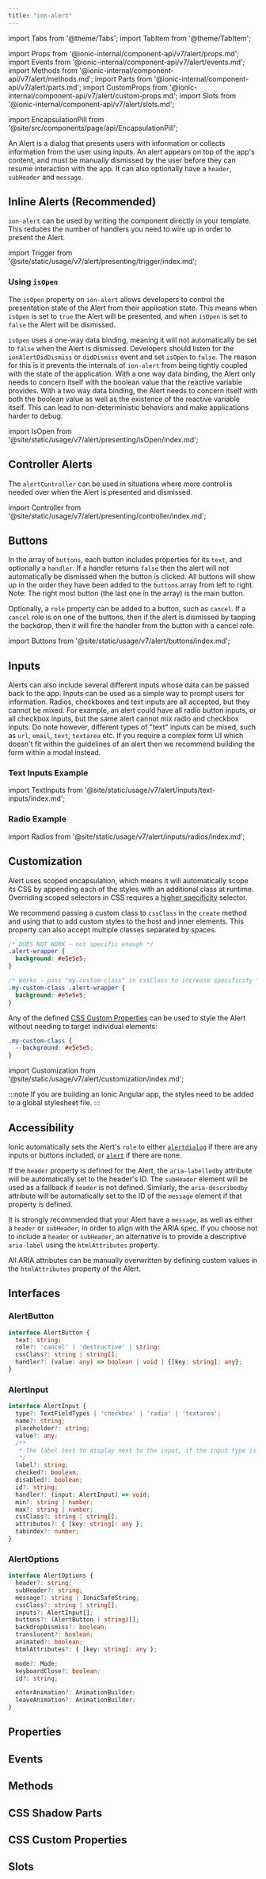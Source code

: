 ```yaml
---
title: "ion-alert"
---
```

import Tabs from '@theme/Tabs';
import TabItem from '@theme/TabItem';

import Props from '@ionic-internal/component-api/v7/alert/props.md';
import Events from '@ionic-internal/component-api/v7/alert/events.md';
import Methods from '@ionic-internal/component-api/v7/alert/methods.md';
import Parts from '@ionic-internal/component-api/v7/alert/parts.md';
import CustomProps from '@ionic-internal/component-api/v7/alert/custom-props.md';
import Slots from '@ionic-internal/component-api/v7/alert/slots.md';

<head>
  <title>ion-alert: Ionic API Alert Buttons with Custom Message Prompts</title>
  <meta name="description" content="ion-alert dialog presents or collects information using inputs. Custom alert button messages appear above the app's content and must be manually dismissed." />
</head>

import EncapsulationPill from '@site/src/components/page/api/EncapsulationPill';

<EncapsulationPill type="scoped" />

An Alert is a dialog that presents users with information or collects information from the user using inputs. An alert appears on top of the app's content, and must be manually dismissed by the user before they can resume interaction with the app. It can also optionally have a `header`, `subHeader` and `message`.

## Inline Alerts (Recommended)

`ion-alert` can be used by writing the component directly in your template. This reduces the number of handlers you need to wire up in order to present the Alert.

import Trigger from '@site/static/usage/v7/alert/presenting/trigger/index.md';

<Trigger />

### Using `isOpen`

The `isOpen` property on `ion-alert` allows developers to control the presentation state of the Alert from their application state. This means when `isOpen` is set to `true` the Alert will be presented, and when `isOpen` is set to `false` the Alert will be dismissed.

`isOpen` uses a one-way data binding, meaning it will not automatically be set to `false` when the Alert is dismissed. Developers should listen for the `ionAlertDidDismiss` or `didDismiss` event and set `isOpen` to `false`. The reason for this is it prevents the internals of `ion-alert` from being tightly coupled with the state of the application. With a one way data binding, the Alert only needs to concern itself with the boolean value that the reactive variable provides. With a two way data binding, the Alert needs to concern itself with both the boolean value as well as the existence of the reactive variable itself. This can lead to non-deterministic behaviors and make applications harder to debug.

import IsOpen from '@site/static/usage/v7/alert/presenting/isOpen/index.md';

<IsOpen />

## Controller Alerts

The `alertController` can be used in situations where more control is needed over when the Alert is presented and dismissed.

import Controller from '@site/static/usage/v7/alert/presenting/controller/index.md';

<Controller />

## Buttons

In the array of `buttons`, each button includes properties for its `text`, and optionally a `handler`. If a handler returns `false` then the alert will not automatically be dismissed when the button is clicked. All buttons will show up in the order they have been added to the `buttons` array from left to right. Note: The right most button (the last one in the array) is the main button.

Optionally, a `role` property can be added to a button, such as `cancel`. If a `cancel` role is on one of the buttons, then if the alert is dismissed by tapping the backdrop, then it will fire the handler from the button with a cancel role.

import Buttons from '@site/static/usage/v7/alert/buttons/index.md';

<Buttons />


## Inputs

Alerts can also include several different inputs whose data can be passed back to the app. Inputs can be used as a simple way to prompt users for information. Radios, checkboxes and text inputs are all accepted, but they cannot be mixed. For example, an alert could have all radio button inputs, or all checkbox inputs, but the same alert cannot mix radio and checkbox inputs. Do note however, different types of "text" inputs can be mixed, such as `url`, `email`, `text`, `textarea` etc. If you require a complex form UI which doesn't fit within the guidelines of an alert then we recommend building the form within a modal instead.

### Text Inputs Example

import TextInputs from '@site/static/usage/v7/alert/inputs/text-inputs/index.md';

<TextInputs />

### Radio Example

import Radios from '@site/static/usage/v7/alert/inputs/radios/index.md';

<Radios />

## Customization

Alert uses scoped encapsulation, which means it will automatically scope its CSS by appending each of the styles with an additional class at runtime. Overriding scoped selectors in CSS requires a [higher specificity](https://developer.mozilla.org/en-US/docs/Web/CSS/Specificity) selector.

We recommend passing a custom class to `cssClass` in the `create` method and using that to add custom styles to the host and inner elements. This property can also accept multiple classes separated by spaces.

```css
/* DOES NOT WORK - not specific enough */
.alert-wrapper {
  background: #e5e5e5;
}

/* Works - pass "my-custom-class" in cssClass to increase specificity */
.my-custom-class .alert-wrapper {
  background: #e5e5e5;
}
```

Any of the defined [CSS Custom Properties](#css-custom-properties) can be used to style the Alert without needing to target individual elements:

```css
.my-custom-class {
  --background: #e5e5e5;
}
```

import Customization from '@site/static/usage/v7/alert/customization/index.md';

<Customization />

:::note
 If you are building an Ionic Angular app, the styles need to be added to a global stylesheet file.
:::

## Accessibility

Ionic automatically sets the Alert's `role` to either [`alertdialog`](https://developer.mozilla.org/en-US/docs/Web/Accessibility/ARIA/Roles/alertdialog_role) if there are any inputs or buttons included, or [`alert`](https://developer.mozilla.org/en-US/docs/Web/Accessibility/ARIA/Roles/alert_role) if there are none.

If the `header` property is defined for the Alert, the `aria-labelledby` attribute will be automatically set to the header's ID. The `subHeader` element will be used as a fallback if `header` is not defined. Similarly, the `aria-describedby` attribute will be automatically set to the ID of the `message` element if that property is defined.

It is strongly recommended that your Alert have a `message`, as well as either a `header` or `subHeader`, in order to align with the ARIA spec. If you choose not to include a `header` or `subHeader`, an alternative is to provide a descriptive `aria-label` using the `htmlAttributes` property.

All ARIA attributes can be manually overwritten by defining custom values in the `htmlAttributes` property of the Alert.


## Interfaces

### AlertButton

```typescript
interface AlertButton {
  text: string;
  role?: 'cancel' | 'destructive' | string;
  cssClass?: string | string[];
  handler?: (value: any) => boolean | void | {[key: string]: any};
}
```


### AlertInput

```typescript
interface AlertInput {
  type?: TextFieldTypes | 'checkbox' | 'radio' | 'textarea';
  name?: string;
  placeholder?: string;
  value?: any;
  /**
   * The label text to display next to the input, if the input type is `radio` or `checkbox`.
   */
  label?: string;
  checked?: boolean;
  disabled?: boolean;
  id?: string;
  handler?: (input: AlertInput) => void;
  min?: string | number;
  max?: string | number;
  cssClass?: string | string[];
  attributes?: { [key: string]: any };
  tabindex?: number;
}
```


### AlertOptions

```typescript
interface AlertOptions {
  header?: string;
  subHeader?: string;
  message?: string | IonicSafeString;
  cssClass?: string | string[];
  inputs?: AlertInput[];
  buttons?: (AlertButton | string)[];
  backdropDismiss?: boolean;
  translucent?: boolean;
  animated?: boolean;
  htmlAttributes?: { [key: string]: any };

  mode?: Mode;
  keyboardClose?: boolean;
  id?: string;

  enterAnimation?: AnimationBuilder;
  leaveAnimation?: AnimationBuilder;
}
```

## Properties
<Props />

## Events
<Events />

## Methods
<Methods />

## CSS Shadow Parts
<Parts />

## CSS Custom Properties
<CustomProps />

## Slots
<Slots />